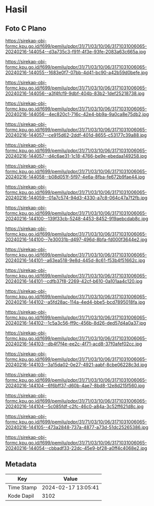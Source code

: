 # Hasil

## Foto C Plano

https://sirekap-obj-formc.kpu.go.id/f699/pemilu/pdpr/31/71/03/10/06/3171031006065-20240216-144054--d3a735c3-f91f-4f3e-93fe-2083a63c665a.jpg

https://sirekap-obj-formc.kpu.go.id/f699/pemilu/pdpr/31/71/03/10/06/3171031006065-20240216-144055--1683e0f7-07bb-4d41-bc90-a42b59d0befe.jpg

https://sirekap-obj-formc.kpu.go.id/f699/pemilu/pdpr/31/71/03/10/06/3171031006065-20240216-144056--a3f4fcf9-9dbf-404b-83b2-1def25218738.jpg

https://sirekap-obj-formc.kpu.go.id/f699/pemilu/pdpr/31/71/03/10/06/3171031006065-20240216-144056--4ec820c1-716c-42e4-bb9a-9a0ca8e75db2.jpg

https://sirekap-obj-formc.kpu.go.id/f699/pemilu/pdpr/31/71/03/10/06/3171031006065-20240216-144057--ce915d62-2ddf-401d-8655-c53177c39a88.jpg

https://sirekap-obj-formc.kpu.go.id/f699/pemilu/pdpr/31/71/03/10/06/3171031006065-20240216-144057--d4c6ae31-1c18-4766-be9e-ebedaa149258.jpg

https://sirekap-obj-formc.kpu.go.id/f699/pemilu/pdpr/31/71/03/10/06/3171031006065-20240216-144058--b08d051f-5f97-4e6a-8fba-fe672b9fae44.jpg

https://sirekap-obj-formc.kpu.go.id/f699/pemilu/pdpr/31/71/03/10/06/3171031006065-20240216-144059--01a7c574-94d3-4330-a7c8-064c47a7f2fb.jpg

https://sirekap-obj-formc.kpu.go.id/f699/pemilu/pdpr/31/71/03/10/06/3171031006065-20240216-144100--139f33cb-5248-4453-8452-919aebcdab8c.jpg

https://sirekap-obj-formc.kpu.go.id/f699/pemilu/pdpr/31/71/03/10/06/3171031006065-20240216-144100--7e30031b-d497-496d-8bfa-fd000f3644e2.jpg

https://sirekap-obj-formc.kpu.go.id/f699/pemilu/pdpr/31/71/03/10/06/3171031006065-20240216-144101--a63ea518-9e8d-445d-8c61-f53b4f51662c.jpg

https://sirekap-obj-formc.kpu.go.id/f699/pemilu/pdpr/31/71/03/10/06/3171031006065-20240216-144101--cdfb37f8-2269-42cf-b610-0a101aa4c120.jpg

https://sirekap-obj-formc.kpu.go.id/f699/pemilu/pdpr/31/71/03/10/06/3171031006065-20240216-144102--a5fd28ac-114a-4ed4-bbe5-bcd7895018fa.jpg

https://sirekap-obj-formc.kpu.go.id/f699/pemilu/pdpr/31/71/03/10/06/3171031006065-20240216-144102--1c5a3c56-ff9c-456b-8d26-ded57d4a0a37.jpg

https://sirekap-obj-formc.kpu.go.id/f699/pemilu/pdpr/31/71/03/10/06/3171031006065-20240216-144103--db4f7f4e-ee2c-4f71-acd8-37f0afef02cc.jpg

https://sirekap-obj-formc.kpu.go.id/f699/pemilu/pdpr/31/71/03/10/06/3171031006065-20240216-144103--3a15da02-0e27-4921-aabf-8cbe06228c3d.jpg

https://sirekap-obj-formc.kpu.go.id/f699/pemilu/pdpr/31/71/03/10/06/3171031006065-20240216-144104--6f6bff37-d60b-4ae7-8bd8-12e8d215f560.jpg

https://sirekap-obj-formc.kpu.go.id/f699/pemilu/pdpr/31/71/03/10/06/3171031006065-20240216-144104--5c085fdf-c2fc-46c0-a84a-3c52ff621d8c.jpg

https://sirekap-obj-formc.kpu.go.id/f699/pemilu/pdpr/31/71/03/10/06/3171031006065-20240216-144105--473a2848-737a-4877-a73d-51dc25265386.jpg

https://sirekap-obj-formc.kpu.go.id/f699/pemilu/pdpr/31/71/03/10/06/3171031006065-20240216-144054--cbbadf33-22dc-45e9-bf28-a0ff4c4068e2.jpg


## Metadata

| Key        | Value               |
| ---------- | ------------------- |
| Time Stamp | 2024-02-17 13:05:41 |
| Kode Dapil | 3102                |



